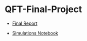 # QFT-Final-Project

- [Final Report](/sbahi_faris_final_project_report.pdf)

- [Simulations Notebook](/scalar_field_theory.ipynb)
